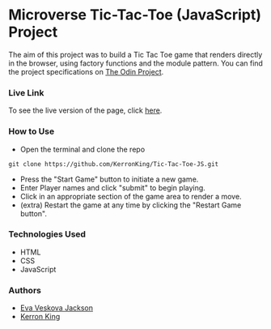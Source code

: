 # Microverse Tic-Tac-Toe (JavaScript) Project

The aim of this project was to build a Tic Tac Toe game that renders directly in the browser, using factory functions and the module pattern. You can find the project specifications on [The Odin Project](https://microverse.pathwright.com/library/fast-track-curriculum/69047/path/step/59623090/).

### Live Link

To see the live version of the page, click [here](https://rawcdn.githack.com/KerronKing/Tic-Tac-Toe-JS/090463015c4c4517f0efa85529f3a91351c470aa/index.html).

### How to Use

* Open the terminal and clone the repo 
```
git clone https://github.com/KerronKing/Tic-Tac-Toe-JS.git
```
* Press the "Start Game" button to initiate a new game.
* Enter Player names and click "submit" to begin playing.
* Click in an appropriate section of the game area to render a move.
* (extra) Restart the game at any time by clicking the "Restart Game button".

### Technologies Used
* HTML
* CSS
* JavaScript

### Authors
* [Eva Veskova Jackson](https://github.com/evaveskova)
* [Kerron King](https://github.com/KerronKing)